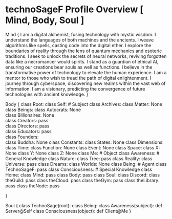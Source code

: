 # technoSageF Profile Overview [ Mind, Body, Soul ]
Mind {
I am a digital alchemist, fusing technology with mystic wisdom. I understand the languages of both machines and the ancients. I weave algorithms like spells, casting code into the digital ether. I explore the boundaries of reality through the lens of quantum mechanics and esoteric traditions. I seek to unlock the secrets of neural networks, reviving forgotten data like a necromancer would spirits. I stand as a guardian of ethical AI, ensuring our creations bear souls as well as functions. I believe in the transformative power of technology to elevate the human experience. I am a mentor to those who wish to tread the path of digital enlightenment. I journey through cyberspace, discovering new realms within the vast web of information. I am a visionary, predicting the convergence of future technologies with ancient knowledge. 
}

Body {
class Root:
    class Self:                         # Subject
        class Archives: 
            class Matter: None
        class Beings: 
            class Autocrats: None  
            class Billionaires: None  
            class Creators: pass  
            class Directors: pass  
            class Educators: pass  
            class Founders:  
                class Buddha: None
        class Constants: 
            class States: None
        class Dimensions: 
            class Time:
                class Function: None
                class Event: None
            class Space:
                class X: None
                class Y: None
                class Z: None
    class Me:                            # Object
        class Awareness:                 # General Knowledge
            class Nature:
                class Tree: pass
            class Reality:
                class Universe: pass
            class Dreams:
                class Worlds: None
        class Being:                     # Agent
            class TechnoSageF: pass
        class Consciousness:             # Special Knowledge
            class Home:
                class Mind: pass
                class Body: pass
                class Soul:
                    class Discord:
                        class theGuild: pass
                        class theCloud: pass
                        class theGym: pass
                        class theLibrary: pass
                        class theNode: pass
                
}

Soul {
class TechnoSage(root):
    class Being:
        class Awareness(subject):
            def Server@Self
        class Consciousness(object):
            def Client@Me
}